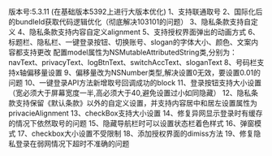 #
版本号:5.3.11
(在基础版本5392上进行大版本优化)
1、支持联通取号
2、国际化后的bundleId获取代码逻辑优化（彻底解决103101的问题）
3、隐私条款支持自定义
4、隐私条款支持内容自定义alignment
5、支持授权界面弹出的动画方式
6、标题栏、隐私栏、一键登录按钮、切换账号、slogan的字体大小、颜色、文案内容都支持更改
      配置model属性为NSMutableAttributedString类,分别为：navText、privacyText、logBtnText、switchAccText、sloganText
8、号码栏支持x轴偏移量设置
9、偏移量改为NSNumber类型,解决设置0无效，要设置0.01的问题
10、一键登录API方法新增取号回调成功的block
11、登录按钮支持大小设置（宽必须大于屏幕宽度一半,高必须大于40,避免设置过小如同隐藏）
12、隐私条款支持保留《默认条款》以外的自定义设置，并支持内容居中和居左设置属性为privacieAlignment
13、checkBox支持大小设置
14、修复异网显示登录时有缓存的情况下依然取号的问题
15、隐藏导航栏时可以设置状态栏着色样式
16、弹窗模式
17、checkbox大小设置不受限制
18、添加授权界面的dimiss方法
19、修复隐私登录在弱网情况下超时不准确的问题
